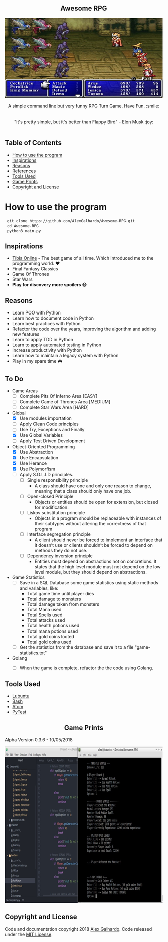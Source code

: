 <h2 align="center"> Awesome RPG </h2>

<p align="center">
  <a href="https://secure.tibia.com/news/?subtopic=latestnews">
    <img src="rpg.jpg" alt="" width=512 height=256>
  </a>

  <p align="center">
    A simple command line but very funny RPG Turn Game. Have Fun. :smile:
    <br>
    <br>
    <br>
    "It's pretty simple, but it's better than Flappy Bird" - Elon Musk :joy:
    <br>
    <br>
  </p>

## Table of Contents

- [How to use the program](#how-to-use-the-program)
- [Inspirations](#inspirations)
- [Reasons](#reasons)
- [References](#references)
- [Tools Used](#tools-used)
- [Game Prints](#game-prints)
- [Copyright and License](#copyright-and-license)

# How to use the program

     git clone https://github.com/AlexGalhardo/Awesome-RPG.git
     cd Awesome-RPG
     python3 main.py

## Inspirations

- [Tibia Online](https://secure.tibia.com/news/?subtopic=latestnews) - The best game of all time. Which introduced me to the programming world. :heart:
- Final Fantasy Classics
- Game Of Thrones
- Star Wars
- <strong> Play for discovery more spoilers :satisfied: </strong>

## Reasons

- Learn POO with Python
- Learn how to document code in Python
- Learn best practices with Python
- Refactor the code over the years, improving the algorithm and adding new features
- Learn to apply TDD in Python
- Learn to apply automated testing in Python
- Increase productivity with Python
- Learn how to maintain a legacy system with Python
- Play in my spare time :video_game:

## To Do

 - Game Areas
    - [ ] Complete Pits Of Inferno Area [EASY]
    - [ ] Complete Game of Thrones Area [MEDIUM]
    - [ ] Complete Star Wars Area [HARD]
  
  - Global
     - [x] Use modules importation
     - [ ] Apply Clean Code principles
     - [ ] Use Try, Exceptions and Finally
     - [x] Use Global Variables 
     - [ ] Apply Test Driven Development
   
   - Object-Oriented Programming
     - [x] Use Abstraction
     - [x] Use Encapsulation
     - [x] Use Herance
     - [x] Use Polymorfism
     - [ ] Apply S.O.L.I.D principles.
        - [ ] Single responsibility principle
           -   A class should have one and only one reason to change, meaning that a class should only have one job.
        - [ ] Open-closed Principle
           - Objects or entities should be open for extension, but closed for modification.
        - [ ] Liskov substitution principle
           - Objects in a program should be replaceable with instances of their subtypes without altering the correctness of that program
        - [ ] Interface segregation principle
           - A client should never be forced to implement an interface that it doesn’t use or clients shouldn’t be forced to depend on methods they do not use.
        - [ ] Dependency inversion principle
           - Entities must depend on abstractions not on concretions. It states that the high level module must not depend on the low level module, but they should depend on abstractions.
 
   
   - Game Statistics
     - [ ] Save in a SQL Database some game statistics using static methods and variables, like:
        - Total game time until player dies
        - Total damage to monsters
        - Total damage taken from monsters
        - Total Mana used
        - Total Spells used
        - Total attacks used
        - Total health potions used
        - Total mana potions used
        - Total gold coins looted
        - Total gold coins used
      - [ ] Get the statistics from the database and save it to a file "game-statistics.txt"
    
   - Golang
     - [ ] When the game is complete, refactor the the code using Golang.
    

## Tools Used

- [Lubuntu](https://lubuntu.net/)
- [Bash](https://www.google.com.br/search?q=bash&oq=bash&aqs=chrome..69i57l2j69i65l3j69i60.422j0j7&sourceid=chrome&ie=UTF-8)
- [Atom](https://atom.io/)
- [PyTest](https://docs.pytest.org/en/latest/)


<h2 align="center"> Game Prints </h2>

<p align="center">
  <p>
    Alpha Version 0.3.6 - 10/05/2018
  </p>
    <img src="alpha-version.jpg" alt="" width="1360" height="500">
  </a>



## Copyright and License

Code and documentation copyright 2018 [Alex Galhardo](https://github.com/AlexGalhardo). Code released under the [MIT License](https://github.com/AlexGalhardo/Awesome-RPG/blob/master/LICENSE).
